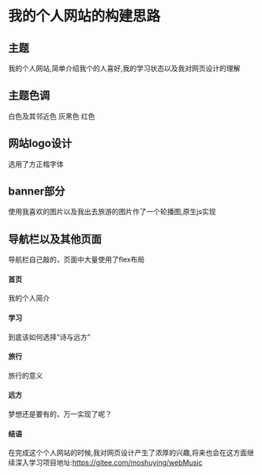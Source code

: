 # 我的个人网站的构建思路

## 主题

我的个人网站,简单介绍我个的人喜好,我的学习状态以及我对网页设计的理解

## 主题色调

白色及其邻近色 灰黑色 红色

## 网站logo设计

选用了方正楷字体

## banner部分

使用我喜欢的图片以及我出去旅游的图片作了一个轮播图,原生js实现

## 导航栏以及其他页面

导航栏自己敲的，页面中大量使用了flex布局
#### 首页

我的个人简介

#### 学习

到底该如何选择“诗与远方”

#### 旅行

旅行的意义

#### 远方

梦想还是要有的，万一实现了呢？

#### 结语

在完成这个个人网站的时候,我对网页设计产生了浓厚的兴趣,将来也会在这方面继续深入学习项目地址:https://gitee.com/moshuying/webMusic

